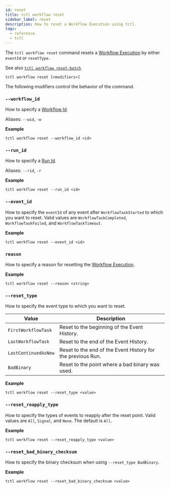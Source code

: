 ```yaml
---
id: reset
title: tctl workflow reset
sidebar_label: reset
description: How to reset a Workflow Execution using tctl.
tags:
  - reference
  - tctl
---
```


The `tctl workflow reset` command resets a [Workflow Execution](/docs/concepts/what-is-a-workflow-execution) by either `eventId` or `resetType`.

See also [`tctl workflow reset-batch`](/docs/tctl/workflow/reset-batch).

`tctl workflow reset [<modifiers>]`

The following modifiers control the behavior of the command.

### `--workflow_id`

How to specify a [Workflow Id](/docs/concepts/what-is-a-workflow-id).

Aliases: `--wid`, `-w`

**Example**

```
tctl workflow reset --workflow_id <id>
```

### `--run_id`

How to specify a [Run Id](/docs/concepts/what-is-a-run-id).

Aliases: `--rid`, `-r`

**Example**

```
tctl workflow reset --run_id <id>
```

### `--event_id`

How to specify the `eventId` of any event after `WorkflowTaskStarted` to which you want to reset.
Valid values are `WorkflowTaskCompleted`, `WorkflowTaskFailed`, and `WorkflowTaskTimeout`.

**Example**

```
tctl workflow reset --event_id <id>
```

### `reason`

How to specify a reason for resetting the [Workflow Execution](/docs/concepts/what-is-a-workflow-execution).

<!-- Alias: `--re` -->

**Example**

```
tctl workflow reset --reason <string>
```

### `--reset_type`

How to specify the event type to which you want to reset.

| Value                | Description                                                 |
| -------------------- | ----------------------------------------------------------- |
| `FirstWorkflowTask`  | Reset to the beginning of the Event History.                |
| `LastWorkflowTask`   | Reset to the end of the Event History.                      |
| `LastContinuedAsNew` | Reset to the end of the Event History for the previous Run. |
| `BadBinary`          | Reset to the point where a bad binary was used.             |

**Example**

```
tctl workflow reset --reset_type <value>
```

### `--reset_reapply_type`

How to specify the types of events to reapply after the reset point.
Valid values are `All`, `Signal`, and `None`. The default is `All`.

**Example**

```
tctl workflow reset --reset_reapply_type <value>
```

### `--reset_bad_binary_checksum`

How to specify the binary checksum when using `--reset_type BadBinary`.

**Example**

```
tctl workflow reset --reset_bad_binary_checksum <value>
```
